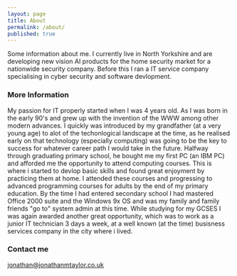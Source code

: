 ```yaml
---
layout: page
title: About
permalink: /about/
published: true
---
```


Some information about me. I currently live in North Yorkshire and are developing new vision AI products for the home security market for a nationwide security company. Before this I ran a IT service company specialising in cyber security and software devlopment.  


### More Information
My passion for IT properly started when I was 4 years old. As I was born in the early 90's and grew up with the invention of the WWW among other modern advances. I quickly was introduced by my grandfather (at a very young age) to alot of the techonlogical landscape at the time, as he realised early on that technology (especially computing) was going to be the key to success for whatever career path I would take in the future. Halfway through graduating primary school, he bought me my first PC (an IBM PC) and afforded me the opportunity to attend computing courses. This is where i started to devlop basic skills and found great enjoyment by practicing them at home. I attended these courses and progressing to advanced programming courses for adults by the end of my primary education. By the time I had entered secondary school I had mastered Office 2000 suite and the Windows 9x OS and was my family and family friends "go to" system admin at this time. While studying for my GCSES I was again awarded another great opportunity, which was to work as a junior IT technician 3 days a week, at a well known (at the time) busisness services company in the city where i lived.


### Contact me

[jonathan@jonathanmtaylor.co.uk](mailto:jonathan@jonathanmtaylor.co.uk)
